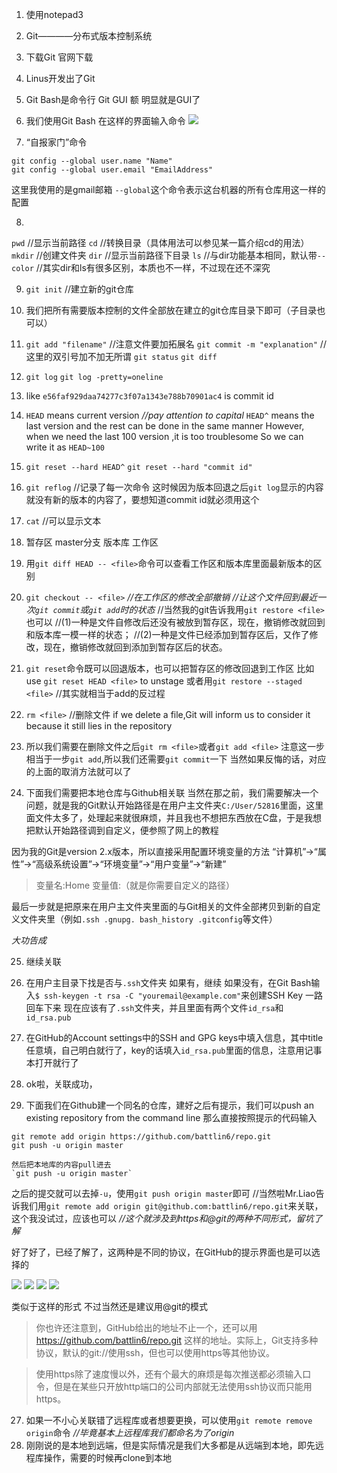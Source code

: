 1. 使用notepad3

2. Git————分布式版本控制系统

3. 下载Git 官网下载

4. Linus开发出了Git

5. Git Bash是命令行
  Git GUI 额 明显就是GUI了

6. 我们使用Git Bash 在这样的界面输入命令
![](https://user-gold-cdn.xitu.io/2020/2/16/1704c9dda81eb15e?w=745&h=449&f=png&s=9214)

7. “自报家门”命令
```
git config --global user.name "Name"
git config --global user.email "EmailAddress"
```
这里我使用的是gmail邮箱
`--global`这个命令表示这台机器的所有仓库用这一样的配置

8. 
  `pwd` //显示当前路径
   `cd` //转换目录（具体用法可以参见某一篇介绍cd的用法）
   `mkdir` //创建文件夹
   `dir` //显示当前路径下目录
   `ls` //与dir功能基本相同，默认带`--color`
//其实dir和ls有很多区别，本质也不一样，不过现在还不深究

9. `git init` //建立新的git仓库

10. 我们把所有需要版本控制的文件全部放在建立的git仓库目录下即可（子目录也可以）

11. `git add "filename"` //注意文件要加拓展名
    `git commit -m "explanation"` //这里的双引号加不加无所谓
	`git status` 
	`git diff`

12. `git log`
    `git log -pretty=oneline`

13. like `e56faf929daa74277c3f07a1343e788b70901ac4` is commit id

14. `HEAD` means current version  *//pay attention to capital*
    `HEAD^` means the last version   and the  rest can be done in the same manner 
    However, when we need the last 100 version ,it is too troublesome
    So we can write it as `HEAD~100`  

15. `git reset --hard HEAD^`
    `git reset --hard "commit id"`

16. `git reflog` //记录了每一次命令
这时候因为版本回退之后`git log`显示的内容就没有新的版本的内容了，要想知道commit id就必须用这个

17. `cat`      //可以显示文本

18. 暂存区
master分支
版本库
工作区

19. 用`git diff HEAD -- <file>`命令可以查看工作区和版本库里面最新版本的区别
20. `git checkout -- <file>`
*//在工作区的修改全部撤销*
*//让这个文件回到最近一次`git commit`或`git add`时的状态*
//当然我的git告诉我用`git restore <file>`也可以
//(1)一种是文件自修改后还没有被放到暂存区，现在，撤销修改就回到和版本库一模一样的状态；
//(2)一种是文件已经添加到暂存区后，又作了修改，现在，撤销修改就回到添加到暂存区后的状态。

21. `git reset`命令既可以回退版本，也可以把暂存区的修改回退到工作区
比如use `git reset HEAD <file>` to unstage
或者用`git restore --staged <file>`
//其实就相当于add的反过程

22. `rm <file>` //删除文件
    if we delete a file,Git will inform us to consider it because it still lies in the repository

23. 所以我们需要在删除文件之后`git rm <file>`或者`git add <file>`
注意这一步相当于一步`git add`,所以我们还需要`git commit`一下 
当然如果反悔的话，对应的上面的取消方法就可以了

24. 下面我们需要把本地仓库与Github相关联
当然在那之前，我们需要解决一个问题，就是我的Git默认开始路径是在用户主文件夹`C:/User/52816`里面，这里面文件太多了，处理起来就很麻烦，并且我也不想把东西放在C盘，于是我想把默认开始路径调到自定义，便参照了网上的教程

  因为我的Git是version 2.x版本，所以直接采用配置环境变量的方法
  “计算机”->“属性”->“高级系统设置”->“环境变量”->“用户变量”->“新建”

  >变量名:Home
   变量值:（就是你需要自定义的路径）

  最后一步就是把原来在用户主文件夹里面的与Git相关的文件全部拷贝到新的自定义文件夹里（例如`.ssh .gnupg. bash_history .gitconfig`等文件）

  *大功告成*

25. 继续关联
  1. 在用户主目录下找是否与`.ssh`文件夹 
  如果有，继续
  如果没有，在Git Bash输入`$ ssh-keygen -t rsa -C "youremail@example.com"`来创建SSH Key
  一路回车下来
  现在应该有了`.ssh`文件夹，并且里面有两个文件`id_rsa`和`id_rsa.pub`

  2. 在GitHub的Account settings中的SSH and GPG keys中填入信息，其中title任意填，自己明白就行了，key的话填入`id_rsa.pub`里面的信息，注意用记事本打开就行了

  3. ok啦，关联成功，

26. 下面我们在Github建一个同名的仓库，建好之后有提示，我们可以push an existing repository from the command line
 那么直接按照提示的代码输入

  ```
git remote add origin https://github.com/battlin6/repo.git
git push -u origin master
```

   	然后把本地库的内容pull进去
    `git push -u origin master`
  之后的提交就可以去掉`-u`，使用`git push origin master`即可
//当然啦Mr.Liao告诉我们用`git remote add origin git@github.com:battlin6/repo.git`来关联，这个我没试过，应该也可以
*//这个就涉及到https和@git的两种不同形式，留坑了解*

  好了好了，已经了解了，这两种是不同的协议，在GitHub的提示界面也是可以选择的
  
  ![](https://user-gold-cdn.xitu.io/2020/2/25/1707b1338db376da?w=1178&h=161&f=png&s=28239)
  ![](https://user-gold-cdn.xitu.io/2020/2/25/1707b13b19b7837e?w=1205&h=183&f=png&s=28923)
  ![](https://user-gold-cdn.xitu.io/2020/2/25/1707b11b9a4b783c?w=1192&h=155&f=png&s=17906)
  ![](https://user-gold-cdn.xitu.io/2020/2/25/1707b14c78c747de?w=1226&h=169&f=png&s=18572)

  类似于这样的形式
  不过当然还是建议用@git的模式
  >你也许还注意到，GitHub给出的地址不止一个，还可以用 https://github.com/battlin6/repo.git 这样的地址。实际上，Git支持多种协议，默认的git://使用ssh，但也可以使用https等其他协议。

  >使用https除了速度慢以外，还有个最大的麻烦是每次推送都必须输入口令，但是在某些只开放http端口的公司内部就无法使用ssh协议而只能用https。

27. 如果一不小心关联错了远程库或者想要更换，可以使用`git remote remove origin`命令
  *//毕竟基本上远程库我们都命名为了origin*
28. 刚刚说的是本地到远端，但是实际情况是我们大多都是从远端到本地，即先远程库操作，需要的时候再clone到本地